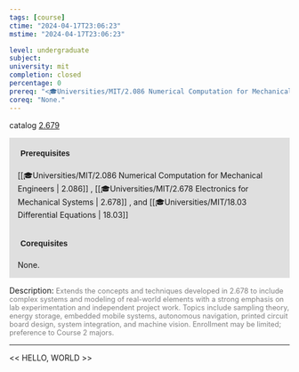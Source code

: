```yaml
---
tags: [course]
ctime: "2024-04-17T23:06:23"
mstime: "2024-04-17T23:06:23"

level: undergraduate
subject: 
university: mit
completion: closed
percentage: 0
prereq: "<🎓Universities/MIT/2.086 Numerical Computation for Mechanical Engineers> , <🎓Universities/MIT/2.678 Electronics for Mechanical Systems> , and <🎓Universities/MIT/18.03 Differential Equations>"
coreq: "None."
---
```


catalog [2.679](http://student.mit.edu/catalog/m2b.html#2.679)

<span style="display: block; padding: 15px; background-color: rgb(100, 100, 100, 0.2);"><font id="m_prereq1904_0" style="display: block; font-family: Arial, sans-serif; font-weight: bold; padding: 5px">Prerequisites</font><br><span id="prereq1904_0">[[🎓Universities/MIT/2.086 Numerical Computation for Mechanical Engineers | 2.086]] , [[🎓Universities/MIT/2.678 Electronics for Mechanical Systems | 2.678]] , and [[🎓Universities/MIT/18.03 Differential Equations | 18.03]]</span></span>
<span style="display: block; padding: 15px; background-color: rgb(100, 100, 100, 0.2);"><font id="m_coreq1904_0" style="display: block; font-family: Arial, sans-serif; font-weight: bold; padding: 5px">Corequisites</font><br><span id="coreq1904_0">None.</span></span>

<font style="">Description:</font>
<font style="color: grey; font-size: 0.8rem;">Extends the concepts and techniques developed in 2.678 to include complex systems and modeling of real-world elements with a strong emphasis on lab experimentation and independent project work. Topics include sampling theory, energy storage, embedded mobile systems, autonomous navigation, printed circuit board design, system integration, and machine vision. Enrollment may be limited; preference to Course 2 majors.</font>



---

<< HELLO, WORLD >>
